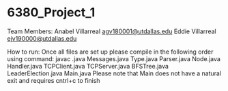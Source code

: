 # 6380_Project_1

Team Members:
  Anabel Villarreal agv180001@utdallas.edu
  Eddie Villarreal  ejv190000@utdallas.edu

How to run:
Once all files are set up please compile in the following order using command: javac <filename>.java
  Messages.java 
  Type.java
  Parser.java
  Node.java
  Handler.java
  TCPClient.java
  TCPServer.java
  BFSTree.java
  LeaderElection.java
  Main.java
Please note that Main does not have a natural exit and requires cntrl+c to finish
